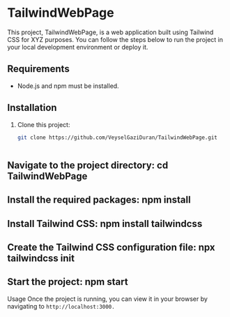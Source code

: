 # TailwindWebPage

This project, TailwindWebPage, is a web application built using Tailwind CSS for XYZ purposes. You can follow the steps below to run the project in your local development environment or deploy it.

## Requirements

- Node.js and npm must be installed.

## Installation

1. Clone this project:

   ```bash
   git clone https://github.com/VeyselGaziDuran/TailwindWebPage.git



## Navigate to the project directory: cd TailwindWebPage
## Install the required packages: npm install
## Install Tailwind CSS: npm install tailwindcss
## Create the Tailwind CSS configuration file: npx tailwindcss init
## Start the project: npm start

Usage
Once the project is running, you can view it in your browser by navigating to 
`http://localhost:3000.`


